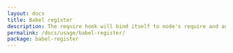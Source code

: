 ```yaml
---
layout: docs
title: Babel register
description: The require hook will bind itself to node's require and automatically compile files on the fly.
permalink: /docs/usage/babel-register/
package: babel-register
---
```

